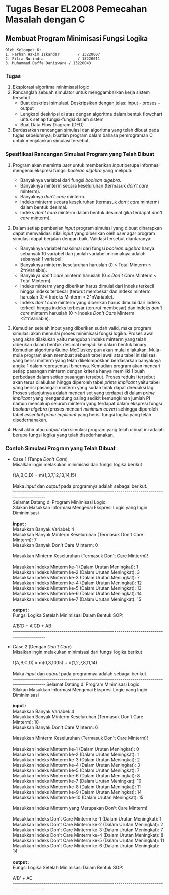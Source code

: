 # Tugas Besar EL2008 Pemecahan Masalah dengan C

## Membuat Program Minimisasi Fungsi Logika

```
Oleh Kelompok 6:
1. Farhan Hakim Iskandar        / 13220007
2. Fitra Nurindra               / 13220011
3. Muhammad Daffa Daniswara	/ 13220043
```

### Tugas

1. Eksplorasi algoritma minimisasi logic
2. Rancanglah sebuah simulator untuk menggambarkan kerja sistem tersebut
    - Buat deskripsi simulasi. Deskripsikan dengan jelas: input - proses – output 
    - Lengkapi deskripsi di atas dengan algoritma dalam bentuk flowchart untuk setiap fungsi-fungsi dalam sistem
    - Buat Data Flow Diagram (DFD)
3. Berdasarkan rancangan simulasi dan algoritma yang telah dibuat pada tugas sebelumnya, buatlah program dalam bahasa pemrograman C untuk menjalankan simulasi tersebut.

### Spesifikasi Rancangan Simulasi Program yang Telah Dibuat
1. Program akan meminta _user_ untuk memberikan _input_ berupa informasi mengenai ekspresi fungsi _boolean algebra_ yang meliputi:
   -	Banyaknya variabel dari fungsi _boolean algebra_.
   -	Banyaknya minterm secara keseluruhan (termasuk _don’t care_ minterm).
   -	Banyaknya _don’t care_ minterm.
   -	Indeks minterm secara keseluruhan (termasuk _don’t care_ minterm) dalam bentuk desimal.
   -	Indeks _don’t care_ minterm dalam bentuk desimal (jika terdapat _don't care_ minterm).
   
2. Dalam setiap pemberian _input_ program simulasi yang dibuat diharapkan dapat memvalidasi nilai _input_ yang diberikan oleh _user_ agar program simulasi dapat berjalan dengan baik. Validasi tersebut diantaranya:
   -  Banyaknya variabel maksimal dari fungsi _boolean algebra_ hanya sebanyak 10 variabel dan jumlah variabel minimalnya adalah sebanyak 1 variabel.
   -  Banyaknya minterm keseluruhan haruslah (0 < Total Minterm ≤ 2^nVariable).
   -  Banyakya _don’t care_ minterm haruslah (0 ≤ _Don't Care_ Minterm < Total Minterm).
   -  Indeks minterm yang diberikan harus dimulai dari indeks terkecil hingga indeks terbesar (terurut membesar dan indeks minterm haruslah (0 ≤ Indeks Minterm < 2^nVariable).
   -  	Indeks _don’t care_ minterm yang diberikan harus dimulai dari indeks terkecil hingga indeks terbesar (terurut membesar) dan indeks _don’t care_ minterm haruslah (0 ≤ Indeks _Don't Care_ Minterm <2^nVariable).
  
3. Kemudian setelah input yang diberikan sudah valid, maka program simulasi akan memulai proses minimisasi fungsi logika. Proses awal yang akan dilakukan yaitu mengubah indeks minterm yang telah diberikan dalam bentuk desimal menjadi ke dalam bentuk binary. Kemudian algoritma Quine-McCluskey pun akan mulai dilakukan. Mula-mula program akan membuat sebuah tabel awal atau tabel inisialisasi yang berisi minterm yang telah dikelompokkan berdasarkan banyaknya angka 1 dalam representasi binernya. Kemudian program akan mencari setiap pasangan minterm dengan kriteria hanya memiliki 1 buah perbedaan dalam setiap pasangan tersebut. Proses reduksi tersebut akan terus dilakukan hingga diperoleh tabel _prime implicant_ yaitu tabel yang berisi pasangan minterm yang sudah tidak dapat direduksi lagi. Proses selanjutnya adalah mencari set yang terdapat di dalam _prime implicant_ yang mengandung paling sedikit kemungkinan jumlah PI namun mencakup seluruh minterm yang terdapat dalam ekspresi fungsi _boolean algebra_ (proses mencari _minimum cover_) sehingga diperoleh tabel _essential prime implicant_ yang berisi fungsi logika yang telah disederhanakan.

5. Hasil akhir atau _output_ dari simulasi program yang telah dibuat ini adalah berupa fungsi logika yang telah disederhanakan.

### Contoh Simulasi Program yang Telah Dibuat
* Case 1 (Tanpa _Don't Care_)<br>
Misalkan ingin melakukan minimisasi dari fungsi logika berikut <br>
<br>f(A,B,C,D) = m(1,3,7,12,13,14,15)<br>
<br>Maka _input_ dan _output_ pada programnya adalah sebagai berikut.<br>------------------------------------------------------------------------------------------
<br>Selamat Datang di Program Minimisasi Logic. <br>
Silakan Masukkan Informasi Mengenai Ekspresi Logic yang Ingin Diminimisasi <br>
<br>**input :**<br>
Masukkan Banyak Variabel: 4 <br>
Masukkan Banyak Minterm Keseluruhan (Termasuk Don't Care Minterm): 7 <br>
Masukkan Banyak Don't Care Minterm: 0 <br>
<br>Masukkan Minterm Keseluruhan (Termasuk Don't Care Minterm)!<br>
<br>Masukkan Indeks Minterm ke-1 (Dalam Urutan Meningkat): 1 <br>
Masukkan Indeks Minterm ke-2 (Dalam Urutan Meningkat): 3<br>
Masukkan Indeks Minterm ke-3 (Dalam Urutan Meningkat): 7<br>
Masukkan Indeks Minterm ke-4 (Dalam Urutan Meningkat): 12<br>
Masukkan Indeks Minterm ke-5 (Dalam Urutan Meningkat): 13<br>
Masukkan Indeks Minterm ke-6 (Dalam Urutan Meningkat): 14<br>
Masukkan Indeks Minterm ke-7 (Dalam Urutan Meningkat): 15<br>
<br>**output :**<br>
Fungsi Logika Setelah Minimisasi Dalam Bentuk SOP:<br>
<br>A'B'D + A'CD + AB<br>------------------------------------------------------------------------------------------

* Case 2 (Dengan _Don't Care_)<br>
Misalkan ingin melakukan minimisasi dari fungsi logika berikut <br>
<br>f(A,B,C,D) = m(0,3,10,15) + d(1,2,7,8,11,14)<br>
<br>Maka _input_ dan _output_ pada programnya adalah sebagai berikut.<br>------------------------------------------------------------------------------------------
Selamat Datang di Program Minimisasi Logic. <br>
Silakan Masukkan Informasi Mengenai Ekspresi Logic yang Ingin Diminimisasi <br>
<br>**input :**<br>
Masukkan Banyak Variabel: 4 <br>
Masukkan Banyak Minterm Keseluruhan (Termasuk Don't Care Minterm): 10 <br>
Masukkan Banyak Don't Care Minterm: 6 <br>
<br>Masukkan Minterm Keseluruhan (Termasuk Don't Care Minterm)!<br>
<br>Masukkan Indeks Minterm ke-1 (Dalam Urutan Meningkat): 0 <br>
Masukkan Indeks Minterm ke-2 (Dalam Urutan Meningkat): 1<br>
Masukkan Indeks Minterm ke-3 (Dalam Urutan Meningkat): 2<br>
Masukkan Indeks Minterm ke-4 (Dalam Urutan Meningkat): 3<br>
Masukkan Indeks Minterm ke-5 (Dalam Urutan Meningkat): 7<br>
Masukkan Indeks Minterm ke-6 (Dalam Urutan Meningkat): 8<br>
Masukkan Indeks Minterm ke-7 (Dalam Urutan Meningkat): 10<br>
Masukkan Indeks Minterm ke-8 (Dalam Urutan Meningkat): 11<br>
Masukkan Indeks Minterm ke-9 (Dalam Urutan Meningkat): 14<br>
Masukkan Indeks Minterm ke-10 (Dalam Urutan Meningkat): 15<br>
<br>Masukkan Indeks Minterm yang Merupakan Don't Care Minterm!<br>
<br>Masukkan Indeks Don't Care Minterm ke-1 (Dalam Urutan Meningkat): 1<br>
Masukkan Indeks Don't Care Minterm ke-2 (Dalam Urutan Meningkat): 2<br>
Masukkan Indeks Don't Care Minterm ke-3 (Dalam Urutan Meningkat): 7<br>
Masukkan Indeks Don't Care Minterm ke-4 (Dalam Urutan Meningkat): 8<br>
Masukkan Indeks Don't Care Minterm ke-5 (Dalam Urutan Meningkat): 11<br>
Masukkan Indeks Don't Care Minterm ke-6 (Dalam Urutan Meningkat): 14<br>
<br>**output :**<br>
Fungsi Logika Setelah Minimisasi Dalam Bentuk SOP:<br>
<br>A'B' + AC<br>------------------------------------------------------------------------------------------

